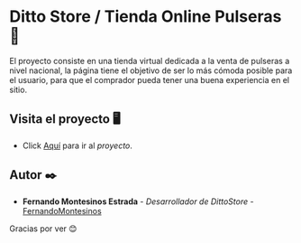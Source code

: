# Ditto Store / Tienda Online Pulseras 📿

El proyecto consiste en una tienda virtual dedicada a la venta de pulseras a nivel nacional, la página tiene el objetivo de ser lo más cómoda posible para el usuario, para que el comprador pueda tener una buena experiencia en el sitio. 

## Visita el proyecto 🖥

- Click [Aquí](https://fernandomontesinos.github.io/ditto-store/) para ir al _proyecto_.

## Autor ✒️

- **Fernando Montesinos Estrada** - _Desarrollador de DittoStore_ - [FernandoMontesinos](https://github.com/FernandoMontesinos)

Gracias por ver 😊






